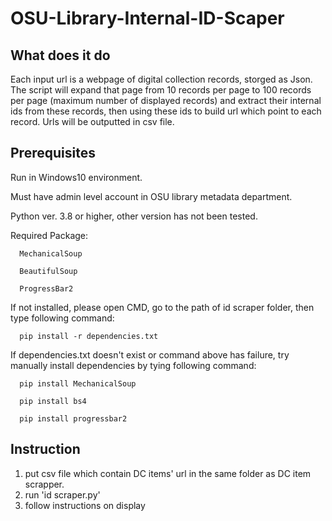 # OSU-Library-Internal-ID-Scaper
## What does it do
   Each input url is a webpage of digital collection records, storged as Json. The script will expand that page from 10 records per page to 100 records per page (maximum number of displayed records) and extract their internal ids from these records, then using these ids to build url which point to each record. Urls will be outputted in csv file.

## Prerequisites
   Run in Windows10 environment. 
   
   Must have admin level account in OSU library metadata department. 
   
   Python ver. 3.8 or higher, other version has not been tested. 
   
   Required Package: 
   
      MechanicalSoup 
      
      BeautifulSoup 
	  
	  ProgressBar2  
      
   If not installed, please open CMD, go to the path of id scraper folder, then type following command:
   
	  pip install -r dependencies.txt  

   If dependencies.txt doesn't exist or command above has failure, try manually install dependencies by tying following command:
   
      pip install MechanicalSoup 
      
      pip install bs4  
	  
	  pip install progressbar2  
      
## Instruction
1. put csv file which contain DC items' url in the same folder as DC item scrapper. 
2. run 'id scraper.py'  
3. follow instructions on display  
